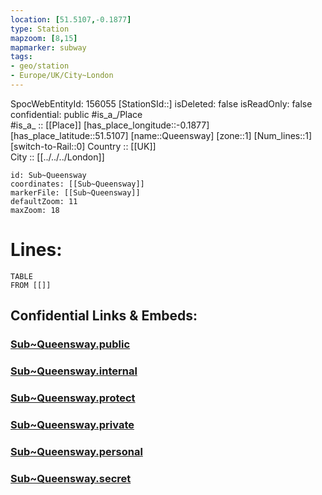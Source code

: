 ```yaml
---
location: [51.5107,-0.1877] 
type: Station 
mapzoom: [8,15] 
mapmarker: subway 
tags:
- geo/station
- Europe/UK/City~London
---
```

SpocWebEntityId: 156055
[StationSId::] 
isDeleted: false
isReadOnly: false
confidential: public
#is_a_/Place  
#is_a_ :: [[Place]] 
[has_place_longitude::-0.1877] 
[has_place_latitude::51.5107] 
[name::Queensway] 
[zone::1] 
[Num_lines::1] 
[switch-to-Rail::0] 
Country :: [[UK]]  
City :: [[../../../London]]  


```leaflet
id: Sub~Queensway
coordinates: [[Sub~Queensway]] 
markerFile: [[Sub~Queensway]] 
defaultZoom: 11 
maxZoom: 18
```


# Lines: 
```dataview
TABLE 
FROM [[]] 
```


## Confidential Links & Embeds: 

### [Sub~Queensway.public](/_public/\Earth\Continent\Europe\Europe~North\UK\England\Regions~England\London,Greater\cities~GreaterLondon\Underground\StationSub~Queensway.public.md) 

### [Sub~Queensway.internal](/_internal/\Earth\Continent\Europe\Europe~North\UK\England\Regions~England\London,Greater\cities~GreaterLondon\Underground\StationSub~Queensway.internal.md) 

### [Sub~Queensway.protect](/_protect/\Earth\Continent\Europe\Europe~North\UK\England\Regions~England\London,Greater\cities~GreaterLondon\Underground\StationSub~Queensway.protect.md) 

### [Sub~Queensway.private](/_private/\Earth\Continent\Europe\Europe~North\UK\England\Regions~England\London,Greater\cities~GreaterLondon\Underground\StationSub~Queensway.private.md) 

### [Sub~Queensway.personal](/_personal/\Earth\Continent\Europe\Europe~North\UK\England\Regions~England\London,Greater\cities~GreaterLondon\Underground\StationSub~Queensway.personal.md) 

### [Sub~Queensway.secret](/_secret/\Earth\Continent\Europe\Europe~North\UK\England\Regions~England\London,Greater\cities~GreaterLondon\Underground\StationSub~Queensway.secret.md)


